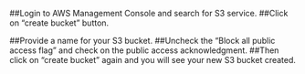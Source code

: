 ##Login to AWS Management Console and search for S3 service. 
##Click on “create bucket” button.
 
##Provide a name for your S3 bucket. 
##Uncheck the “Block all public access flag” and check on the public access acknowledgment. 
##Then click on “create bucket” again and you will see your new S3 bucket created. 
